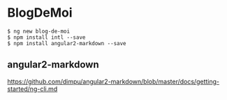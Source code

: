# BlogDeMoi

```
$ ng new blog-de-moi
$ npm install intl --save
$ npm install angular2-markdown --save

```

## angular2-markdown

https://github.com/dimpu/angular2-markdown/blob/master/docs/getting-started/ng-cli.md

